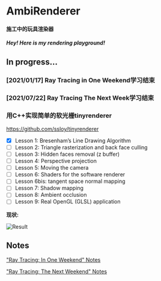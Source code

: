 ﻿# AmbiRenderer
#### 施工中的玩具渲染器

#### *Hey! Here is my rendering playground!*

## In progress...

### [2021/01/17] Ray Tracing in One Weekend学习结束

### [2021/07/22] Ray Tracing The Next Week学习结束

### 用C++实现简单的软光栅tinyrenderer

https://github.com/ssloy/tinyrenderer

- [x] Lesson 1: Bresenham’s Line Drawing Algorithm
- [ ] Lesson 2: Triangle rasterization and back face culling
- [ ] Lesson 3: Hidden faces removal (z buffer)
- [ ] Lesson 4: Perspective projection
- [ ] Lesson 5: Moving the camera
- [ ] Lesson 6: Shaders for the software renderer
- [ ] Lesson 6bis: tangent space normal mapping
- [ ] Lesson 7: Shadow mapping
- [ ] Lesson 8: Ambient occlusion
- [ ] Lesson 9: Real OpenGL (GLSL) application

**现状:**

![Result](./Documents/Results/tinyrenderer/)

## Notes

["Ray Tracing: In One Weekend" Notes](./Documents/Notes/Ray_Tracing_in_One_Weekend/README.md)

["Ray Tracing: The Next Weekend" Notes](./Documents/Notes/Ray_Tracing_The_Next_Week/README.md)